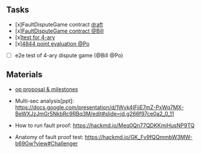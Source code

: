 ## Tasks
- [x]FaultDisputeGame contract [draft](https://github.com/ethstorage/optimism/pull/17/files)
- [x][FaultDisputeGame contract @Bill](https://github.com/ethstorage/optimism/pull/21/files)
- [x][test for 4-ary](https://github.com/JustXxx/optimism/commit/c359a05aaa4467eaa0103162552d6d7256abf2a2)
- [x][4844 point evaluation @Po](https://github.com/dajuguan/solidity/blob/main/eip-4844-kzg/hardhat/test/Lock.js)
- [ ] e2e test of 4-ary dispute game (@Bill @Po)
## Materials
- [op proposal & milestones](https://app.charmverse.io/op-grants/page-29596258544520615)

- Multi-sec analysis[ppt]: https://docs.google.com/presentation/d/1Wvk4IFiiE7mZ-PxWq7MX-BeWXJzJmGr5NkbRc9RBq3M/edit#slide=id.g266f97ce0a2_0_11
- How to run fault proof: https://hackmd.io/Meq0Qn77QDKKmjHusNP9TQ
- Anatomy of fault proof test: https://hackmd.io/GK_Fv9fQQmmbW3MW-b69Gw?view#Challenger
